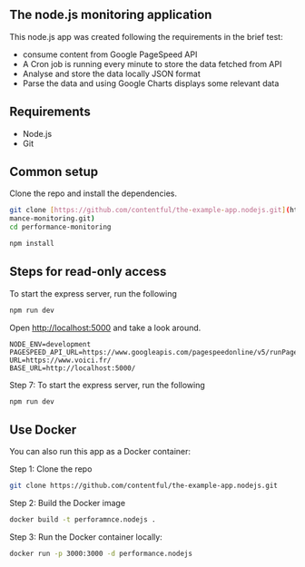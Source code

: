 ## The node.js monitoring application

This node.js app was created following the requirements in the brief test:

- consume content from Google PageSpeed API
- A Cron job is running every minute to store the data fetched from API
- Analyse and store the data locally JSON format
- Parse the data and using Google Charts displays some relevant data

## Requirements

* Node.js
* Git


## Common setup

Clone the repo and install the dependencies.

```bash
git clone [https://github.com/contentful/the-example-app.nodejs.git](https://github.com/MhemedAbderrahmen/
mance-monitoring.git)
cd performance-monitoring
```

```bash
npm install
```

## Steps for read-only access

To start the express server, run the following

```bash
npm run dev
```
Open [http://localhost:5000](http://localhost:5000) and take a look around.

```
NODE_ENV=development
PAGESPEED_API_URL=https://www.googleapis.com/pagespeedonline/v5/runPagespeed?
URL=https://www.voici.fr/
BASE_URL=http://localhost:5000/
```

Step 7: To start the express server, run the following
```bash
npm run dev
```

## Use Docker
You can also run this app as a Docker container:

Step 1: Clone the repo

```bash
git clone https://github.com/contentful/the-example-app.nodejs.git
```

Step 2: Build the Docker image

```bash
docker build -t perforamnce.nodejs .
```

Step 3: Run the Docker container locally:

```bash
docker run -p 3000:3000 -d performance.nodejs
```

